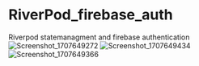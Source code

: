 # RiverPod_firebase_auth
Riverpod statemanagment and firebase authentication
![Screenshot_1707649272](https://github.com/thivakar9/RiverPod_firebase_auth/assets/75670967/ac3e4ca1-bbd9-4bae-9aee-6190cec6039d)
![Screenshot_1707649434](https://github.com/thivakar9/RiverPod_firebase_auth/assets/75670967/b7887e2d-298b-42ae-90e9-c167f9448959)
![Screenshot_1707649366](https://github.com/thivakar9/RiverPod_firebase_auth/assets/75670967/00f5eb5f-f7e1-4001-a2ff-187484d8fd35)
